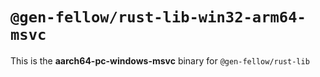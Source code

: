 # `@gen-fellow/rust-lib-win32-arm64-msvc`

This is the **aarch64-pc-windows-msvc** binary for `@gen-fellow/rust-lib`
